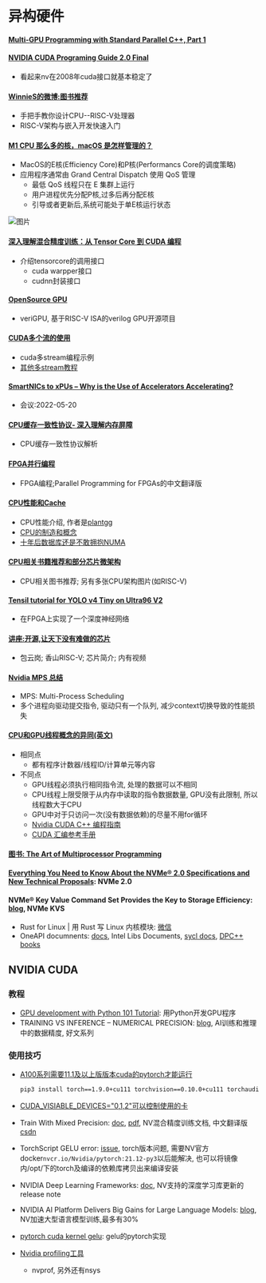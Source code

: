 # 异构硬件

#### [Multi-GPU Programming with Standard Parallel C++, Part 1](https://developer.nvidia.com/blog/multi-gpu-programming-with-standard-parallel-c-part-1)

#### [NVIDIA CUDA Programing Guide 2.0 Final](https://www.nvidia.cn/docs/IO/57399/NVIDIA_CUDA_Programming_Guide_2.0Final.pdf)

* 看起来nv在2008年cuda接口就基本稳定了

#### [WinnieS的微博:图书推荐](https://weibo.com/2144454703/LrzAQcqD4)

* 手把手教你设计CPU--RISC-V处理器
* RISC-V架构与嵌入开发快速入门

#### [M1 CPU 那么多的核，macOS 是怎样管理的？](https://sspai.com/post/73048)

* MacOS的E核(Efficiency Core)和P核(Performancs Core的调度策略)
* 应用程序通常由 Grand Central Dispatch 使用 QoS 管理
  * 最低 QoS 线程只在 E 集群上运行
  * 用户进程优先分配P核,过多后再分配E核
  * 引导或者更新后,系统可能处于单E核运行状态

![图片](https://cdn.sspai.com/editor/u_/c9q8lhtb34t9etjhlvq0.png?imageView2/2/w/1120/q/90/interlace/1/ignore-error/1)

#### [深入理解混合精度训练：从 Tensor Core 到 CUDA 编程](https://mp.weixin.qq.com/s/CBGymNbAN4pD31oe70-Klw)

* 介绍tensorcore的调用接口
  * cuda warpper接口
  * cudnn封装接口

#### [OpenSource GPU](https://github.com/hughperkins/VeriGPU)

* veriGPU, 基于RISC-V ISA的verilog GPU开源项目

#### [CUDA多个流的使用](https://blog.51cto.com/u_15127618/3929160)

* cuda多stream编程示例
* [其他多stream教程](https://zhuanlan.zhihu.com/p/51402722)

#### [SmartNICs to xPUs – Why is the Use of Accelerators Accelerating?](https://www.brighttalk.com/webcast/663/536971)

* 会议:2022-05-20

#### [CPU缓存一致性协议- 深入理解内存屏障](icefrozen.github.io/article/why-memory-barriers-1/)

* CPU缓存一致性协议解析

#### [FPGA并行编程](xupsh.github.io/pp4fpgas-cn/)

* FPGA编程;Parallel Programming for FPGAs的中文翻译版

#### [CPU性能和Cache](https://plantegg.github.io/2021/07/19/CPU%E6%80%A7%E8%83%BD%E5%92%8CCACHE/)

* CPU性能介绍, 作者是[plantgg](https://weibo.com/n/plantegg)
* [CPU的制造和概念](https://plantegg.github.io/2021/06/01/CPU的制造和概念)
* [十年后数据库还是不敢拥抱NUMA](https://plantegg.github.io/2021/05/14/十年后数据库还是不敢拥抱NUMA/)

#### [CPU相关书籍推荐和部分芯片微架构](https://zhuanlan.zhihu.com/p/497495797?utm_source=com.microsoft.todos&utm_medium=social&utm_oi=49336847171584)

* CPU相关图书推荐; 另有多张CPU架构图片(如RISC-V)

#### [Tensil tutorial for YOLO v4 Tiny on Ultra96 V2](https://k155la3.blog/2022/04/04/tensil-tutorial-for-yolo-v4-tiny-on-ultra96-v2/?continueFlag=bfad8aef2f2b537615f634a87deb0d67)

* 在FPGA上实现了一个深度神经网络

#### [讲座:开源,让天下没有难做的芯片](https://mp.weixin.qq.com/s/R8a7F7_QLoBuBpi-bncqAg)

* 包云岗; 香山RISC-V; 芯片简介; 内有视频

#### [Nvidia MPS 总结](https://asphelzhn.github.io/2019/04/14/tensor_09_MPS/)

* MPS: Multi-Process Scheduling
* 多个进程向驱动提交指令, 驱动只有一个队列, 减少context切换导致的性能损失

#### [CPU和GPU线程概念的异同(英文)](https://itnext.io/graphics-processors-gpus-under-the-hood-4522dbec777d)

* 相同点
  * 都有程序计数器/线程ID/计算单元等内容
* 不同点
  * GPU线程必须执行相同指令流, 处理的数据可以不相同
  * CPU线程上限受限于从内存中读取的指令数据数量, GPU没有此限制, 所以线程数大于CPU
  * GPU中对于只访问一次(没有数据依赖)的尽量不用for循环
  * [Nvidia CUDA C++ 编程指南](https://docs.nvidia.com/cuda/cuda-c-programming-guide/index.html)
  * [CUDA 汇编参考手册](https://docs.nvidia.com/cuda/cuda-binary-utilities/index.html#instruction-set-ref)

#### [图书: The Art of Multiprocessor Programming](http://cs.ipm.ac.ir/asoc2016/Resources/Theartofmulticore.pdf)

#### [Everything You Need to Know About the NVMe® 2.0 Specifications and New Technical Proposals](https://nvmexpress.org/everything-you-need-to-know-about-the-nvme-2-0-specifications-and-new-technical-proposals/): NVMe 2.0

#### NVMe® Key Value Command Set Provides the Key to Storage Efficiency: [blog](https://nvmexpress.org/nvme-key-value-command-set-provides-the-key-to-storage-efficiency/), NVMe KVS

* Rust for Linux | 用 Rust 写 Linux 内核模块: [微信](https://mp.weixin.qq.com/s/m2eZ0lEzQHjrNVC6YCC_IA)
* OneAPI documnents: [docs](https://www.intel.cn/content/www/cn/zh/developer/tools/oneapi/documentation-library.html?s=Newest), Intel Libs Documents, [sycl docs](https://www.intel.cn/content/www/cn/zh/developer/tools/oneapi/data-parallel-c-plus-plus.html#gs.6oqu0b), [DPC++ books](https://resource-cms.springernature.com/springer-cms/rest/v1/content/17382710/data/v1)


## NVIDIA CUDA

### 教程

* [GPU development with Python 101 Tutorial](https://github.com/jacobtomlinson/gpu-python-tutorial): 用Python开发GPU程序
* TRAINING VS INFERENCE – NUMERICAL PRECISION: [blog](https://frankdenneman.nl/2022/07/26/training-vs-inference-numerical-precision/), AI训练和推理中的数据精度, 好文系列

### 使用技巧

* [A100系列需要11.1及以上版版本cuda的pytorch才能运行](https://stackoverflow.com/questions/66992585/how-does-one-use-pytorch-cuda-with-an-a100-gpu)

  ```bash
  pip3 install torch==1.9.0+cu111 torchvision==0.10.0+cu111 torchaudio==0.9.0 -f https://download.pytorch.org/whl/torch_stable.html
  ```
* [CUDA_VISIABLE_DEVICES="0,1,2"可以控制使用的卡](https://developer.nvidia.com/zh-cn/blog/cuda-pro-tip-control-gpu-visibility-cuda_visible_devices/)
* Train With Mixed Precision: [doc](https://docs.nvidia.com/deeplearning/performance/mixed-precision-training/index.html), [pdf](https://docs.nvidia.com/deeplearning/performance/pdf/Training-Mixed-Precision-User-Guide.pdf), NV混合精度训练文档, 中文翻译版[csdn](https://blog.csdn.net/baidu_32048673/article/details/103715333)
* TorchScript GELU error: [issue](https://github.com/triton-inference-server/server/issues/3909), torch版本问题, 需要NV官方docker```nvcr.io/Nvidia/pytorch:21.12-py3```以后能解决, 也可以将镜像内/opt/下的torch及编译的依赖库拷贝出来编译安装
* NVIDIA Deep Learning Frameworks: [doc](https://docs.nvidia.com/deeplearning/frameworks/index.html), NV支持的深度学习库更新的release note
* NVIDIA AI Platform Delivers Big Gains for Large Language Models: [blog](https://developer.nvidia.com/blog/nvidia-ai-platform-delivers-big-gains-for-large-language-models/), NV加速大型语言模型训练,最多有30%
* [pytorch cuda kernel gelu](https://github.com/pytorch/pytorch/blob/master/aten/src/ATen/native/cuda/ActivationGeluKernel.cu): gelu的pytorch实现
* [Nvidia profiling工具](https://indico-jsc.fz-juelich.de/event/32/material/0/5.pdf)
  * nvprof, 另外还有nsys